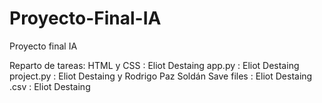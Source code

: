 # Proyecto-Final-IA
Proyecto final IA

Reparto de tareas:
HTML y CSS : Eliot Destaing
app.py : Eliot Destaing
project.py : Eliot Destaing y Rodrigo Paz Soldán
Save files : Eliot Destaing
.csv : Eliot Destaing
